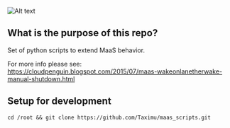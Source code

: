 ![Alt text](https://encrypted-tbn0.gstatic.com/images?q=tbn:ANd9GcRjArVtCIshqxYoRU15jdXBx6ETQf8hPF8pk16axlhePD5qgIKYcQ)
## What is the purpose of this repo?
Set of python scripts to extend MaaS behavior.

For more info please see: 
https://cloudpenguin.blogspot.com/2015/07/maas-wakeonlanetherwake-manual-shutdown.html

## Setup for development
    cd /root && git clone https://github.com/Taximu/maas_scripts.git
